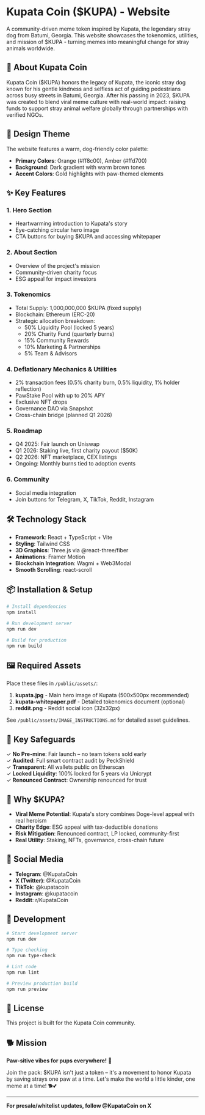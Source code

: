 # Kupata Coin ($KUPA) - Website

A community-driven meme token inspired by Kupata, the legendary stray dog from Batumi, Georgia. This website showcases the tokenomics, utilities, and mission of $KUPA - turning memes into meaningful change for stray animals worldwide.

## 🐾 About Kupata Coin

Kupata Coin ($KUPA) honors the legacy of Kupata, the iconic stray dog known for his gentle kindness and selfless act of guiding pedestrians across busy streets in Batumi, Georgia. After his passing in 2023, $KUPA was created to blend viral meme culture with real-world impact: raising funds to support stray animal welfare globally through partnerships with verified NGOs.

## 🎨 Design Theme

The website features a warm, dog-friendly color palette:

-   **Primary Colors**: Orange (#ff8c00), Amber (#ffd700)
-   **Background**: Dark gradient with warm brown tones
-   **Accent Colors**: Gold highlights with paw-themed elements

## ✨ Key Features

### 1. **Hero Section**

-   Heartwarming introduction to Kupata's story
-   Eye-catching circular hero image
-   CTA buttons for buying $KUPA and accessing whitepaper

### 2. **About Section**

-   Overview of the project's mission
-   Community-driven charity focus
-   ESG appeal for impact investors

### 3. **Tokenomics**

-   Total Supply: 1,000,000,000 $KUPA (fixed supply)
-   Blockchain: Ethereum (ERC-20)
-   Strategic allocation breakdown:
    -   50% Liquidity Pool (locked 5 years)
    -   20% Charity Fund (quarterly burns)
    -   15% Community Rewards
    -   10% Marketing & Partnerships
    -   5% Team & Advisors

### 4. **Deflationary Mechanics & Utilities**

-   2% transaction fees (0.5% charity burn, 0.5% liquidity, 1% holder reflection)
-   PawStake Pool with up to 20% APY
-   Exclusive NFT drops
-   Governance DAO via Snapshot
-   Cross-chain bridge (planned Q1 2026)

### 5. **Roadmap**

-   Q4 2025: Fair launch on Uniswap
-   Q1 2026: Staking live, first charity payout ($50K)
-   Q2 2026: NFT marketplace, CEX listings
-   Ongoing: Monthly burns tied to adoption events

### 6. **Community**

-   Social media integration
-   Join buttons for Telegram, X, TikTok, Reddit, Instagram

## 🛠️ Technology Stack

-   **Framework**: React + TypeScript + Vite
-   **Styling**: Tailwind CSS
-   **3D Graphics**: Three.js via @react-three/fiber
-   **Animations**: Framer Motion
-   **Blockchain Integration**: Wagmi + Web3Modal
-   **Smooth Scrolling**: react-scroll

## 📦 Installation & Setup

```bash
# Install dependencies
npm install

# Run development server
npm run dev

# Build for production
npm run build
```

## 🖼️ Required Assets

Place these files in `/public/assets/`:

1. **kupata.jpg** - Main hero image of Kupata (500x500px recommended)
2. **kupata-whitepaper.pdf** - Detailed tokenomics document (optional)
3. **reddit.png** - Reddit social icon (32x32px)

See `/public/assets/IMAGE_INSTRUCTIONS.md` for detailed asset guidelines.

## 🎯 Key Safeguards

✓ **No Pre-mine**: Fair launch – no team tokens sold early  
✓ **Audited**: Full smart contract audit by PeckShield  
✓ **Transparent**: All wallets public on Etherscan  
✓ **Locked Liquidity**: 100% locked for 5 years via Unicrypt  
✓ **Renounced Contract**: Ownership renounced for trust

## 🌟 Why $KUPA?

-   **Viral Meme Potential**: Kupata's story combines Doge-level appeal with real heroism
-   **Charity Edge**: ESG appeal with tax-deductible donations
-   **Risk Mitigation**: Renounced contract, LP locked, community-first
-   **Real Utility**: Staking, NFTs, governance, cross-chain future

## 📱 Social Media

-   **Telegram**: @KupataCoin
-   **X (Twitter)**: @KupataCoin
-   **TikTok**: @kupatacoin
-   **Instagram**: @kupatacoin
-   **Reddit**: r/KupataCoin

## 🚀 Development

```bash
# Start development server
npm run dev

# Type checking
npm run type-check

# Lint code
npm run lint

# Preview production build
npm run preview
```

## 📄 License

This project is built for the Kupata Coin community.

## 🐕 Mission

**Paw-sitive vibes for pups everywhere!** 🐾

Join the pack: $KUPA isn't just a token – it's a movement to honor Kupata by saving strays one paw at a time. Let's make the world a little kinder, one meme at a time! 🐕💕

---

**For presale/whitelist updates, follow @KupataCoin on X**
